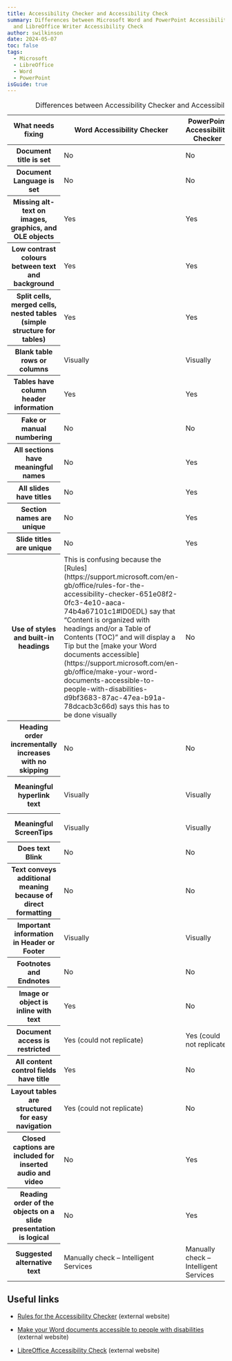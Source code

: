 ```yaml
---
title: Accessibility Checker and Accessibility Check
summary: Differences between Microsoft Word and PowerPoint Accessibility Checker
  and LibreOffice Writer Accessibility Check
author: swilkinson
date: 2024-05-07
toc: false
tags:
  - Microsoft
  - LibreOffice
  - Word
  - PowerPoint
isGuide: true
---
```

<table>
  <caption>Differences between Accessibility Checker and Accessibility Check</caption>
  <thead>
    <tr>
      <th scope="col">What needs fixing</th>
      <th scope="col">Word Accessibility Checker</th>
      <th scope="col">PowerPoint Accessibility Checker</th>
      <th scope="col">Writer Accessibility Check</th>
    </tr>
  </thead>
  <tbody>
    <tr>
      <th scope="row">Document title is set</th>
      <td>No</td>
      <td>No</td>
      <td>Yes</td>
	</tr>
	<tr>
      <th scope="row">Document Language is set</th>
      <td>No</td>
      <td>No</td>
      <td>Yes</td>
	</tr>
	<tr>
      <th scope="row">Missing alt-text on images, graphics, and OLE objects</th>
      <td>Yes</td>
      <td>Yes</td>
      <td>Yes</td>
	</tr>
	<tr>
      <th scope="row">Low contrast colours between text and background</th>
      <td>Yes</td>
      <td>Yes</td>
      <td>Yes</td>
	</tr>
	<tr>
      <th scope="row">Split cells, merged cells, nested tables (simple structure for tables)</th>
      <td>Yes</td>
      <td>Yes</td>
      <td>Yes</td>
	</tr>
	<tr>
      <th scope="row">Blank table rows or columns</th>
      <td>Visually</td>
      <td>Visually</td>
      <td>Yes</td>
	</tr>
	<tr>
      <th scope="row">Tables have column header information</th>
      <td>Yes</td>
      <td>Yes</td>
      <td>Yes</td>
	</tr>
	<tr>
      <th scope="row">Fake or manual numbering</th>
      <td>No</td>
      <td>No</td>
      <td>Yes</td>
	</tr>
	<tr>
      <th scope="row">All sections have meaningful names</th>
      <td>No</td>
      <td>Yes</td>
      <td>No</td>
	</tr>
	<tr>
      <th scope="row">All slides have titles</th>
      <td>No</td>
      <td>Yes</td>
      <td>No</td>
	</tr>
	<tr>
      <th scope="row">Section names are unique</th>
     <td>No</td>
      <td>Yes</td>
      <td>No</td>
	</tr>
	<tr>
      <th scope="row">Slide titles are unique</th>
      <td>No</td>
      <td>Yes</td>
      <td>No</td>      
	</tr>
	<tr>
      <th scope="row">Use of styles and built-in headings</th>
      <td>This is confusing because the [Rules](https://support.microsoft.com/en-gb/office/rules-for-the-accessibility-checker-651e08f2-0fc3-4e10-aaca-74b4a67101c1#ID0EDL) say that “Content is organized with headings and/or a Table of Contents (TOC)” and will display a Tip but the [make your Word documents accessible](https://support.microsoft.com/en-gb/office/make-your-word-documents-accessible-to-people-with-disabilities-d9bf3683-87ac-47ea-b91a-78dcacb3c66d) says this has to be done visually</td>
      <td>No</td>
      <td>Yes</td>
	</tr>
	<tr>
      <th scope="row">Heading order incrementally increases with no skipping</th>
      <td>No</td>
      <td>No</td>
      <td>Yes</td>
	</tr>
	<tr>
      <th scope="row">Meaningful hyperlink text</th>
      <td>Visually</td>
      <td>Visually</td>
      <td>Yes – when URLs are used rather than text</td>
	</tr>
	<tr>
      <th scope="row">Meaningful ScreenTips</th>
      <td>Visually</td>
      <td>Visually</td>
      <td>Writer does not do ScreenTips</td>
	</tr>
	<tr>
      <th scope="row">Does text Blink</th>
      <td>No</td>
      <td>No</td>
      <td>Yes</td>
	</tr>
	<tr>
      <th scope="row">Text conveys additional meaning because of direct formatting</th>
      <td>No</td>
      <td>No</td>
      <td>Yes</td>
	</tr>
	<tr>
      <th scope="row">Important information in Header or Footer</th>
      <td>Visually</td>
      <td>Visually</td>
      <td>Visually</td>
	</tr>
	<tr>
      <th scope="row">Footnotes and Endnotes</th>
      <td>No</td>
      <td>No</td>
      <td>Yes</td>
	</tr>
	<tr>
      <th scope="row">Image or object is inline with text</th>
      <td>Yes</td>
      <td>No</td>
      <td>No</td>      
	</tr>
	<tr>
      <th scope="row">Document access is restricted</th>
      <td>Yes (could not replicate)</td>
      <td>Yes (could not replicate)</td>
      <td>No</td>
	</tr>
	<tr>
      <th scope="row">All content control fields have title</th>
      <td>Yes</td>
      <td>No</td>
      <td>No</td>      
	</tr>
	<tr>
      <th scope="row">Layout tables are structured for easy navigation</th>
      <td>Yes (could not replicate)</td>
      <td>No</td>
      <td>No</td>
	</tr>
	<tr>
      <th scope="row">Closed captions are included for inserted audio and video</th>
      <td>No</td>
      <td>Yes</td>
      <td>No</td>
	</tr>
	<tr>
      <th scope="row">Reading order of the objects on a slide presentation is logical</th>
      <td>No</td>
      <td>Yes</td>
      <td>No</td>
	</tr>
	<tr>
      <th scope="row">Suggested alternative text</th>
      <td>Manually check – Intelligent Services</td>
      <td>Manually check – Intelligent Services</td>
      <td>Writer does not have “Intelligent Services”</td>
	</tr>
  </tbody>
</table>

## Useful links

* [Rules for the Accessibility Checker](https://support.microsoft.com/en-gb/office/rules-for-the-accessibility-checker-651e08f2-0fc3-4e10-aaca-74b4a67101c1#ID0EDL) (external website)

* [Make your Word documents accessible to people with disabilities](https://support.microsoft.com/en-gb/office/make-your-word-documents-accessible-to-people-with-disabilities-d9bf3683-87ac-47ea-b91a-78dcacb3c66d) (external website)
* [LibreOffice Accessibility Check](https://help.libreoffice.org/latest/sq/text/swriter/01/accessibility_check.html) (external website)
